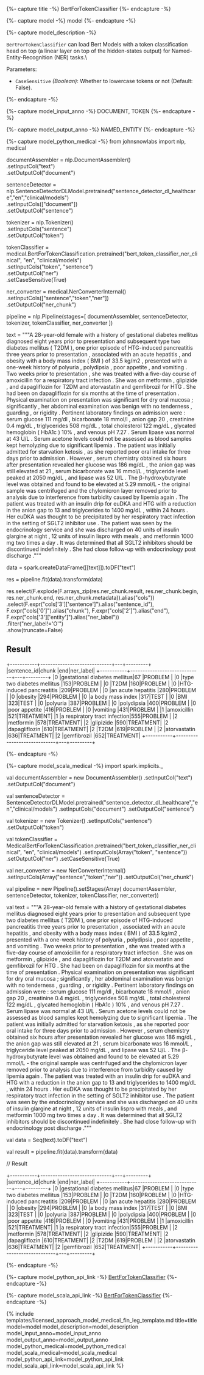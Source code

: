 {%- capture title -%}
BertForTokenClassifier
{%- endcapture -%}

{%- capture model -%}
model
{%- endcapture -%}

{%- capture model_description -%}

`BertForTokenClassifier` can load Bert Models with a token classification head on top (a linear layer on top of the hidden-states output) for Named-Entity-Recognition (NER) tasks.\

Parameters:

- `CaseSensitive` *(Boolean)*: Whether to lowercase tokens or not (Default: False).

{%- endcapture -%}

{%- capture model_input_anno -%}
DOCUMENT, TOKEN
{%- endcapture -%}

{%- capture model_output_anno -%}
NAMED_ENTITY
{%- endcapture -%}

{%- capture model_python_medical -%}
from johnsnowlabs import nlp, medical
 
documentAssembler = nlp.DocumentAssembler()\
    .setInputCol("text")\
    .setOutputCol("document")

sentenceDetector = nlp.SentenceDetectorDLModel.pretrained("sentence_detector_dl_healthcare","en","clinical/models")\
    .setInputCols(["document"])\
    .setOutputCol("sentence")

tokenizer = nlp.Tokenizer()\
    .setInputCols("sentence")\
    .setOutputCol("token")

tokenClassifier = medical.BertForTokenClassification.pretrained("bert_token_classifier_ner_clinical", "en", "clinical/models")\
    .setInputCols("token", "sentence")\
    .setOutputCol("ner")\
    .setCaseSensitive(True)

ner_converter = medical.NerConverterInternal()\
    .setInputCols(["sentence","token","ner"])\
    .setOutputCol("ner_chunk")

pipeline =  nlp.Pipeline(stages=[
    documentAssembler,
    sentenceDetector,
    tokenizer,
    tokenClassifier,
    ner_converter
    ])


text = """A 28-year-old female with a history of gestational diabetes mellitus diagnosed eight years prior to presentation and subsequent type two diabetes mellitus ( T2DM ), one prior episode of HTG-induced pancreatitis three years prior to presentation , associated with an acute hepatitis , and obesity with a body mass index ( BMI ) of 33.5 kg/m2 , presented with a one-week history of polyuria , polydipsia , poor appetite , and vomiting .
Two weeks prior to presentation , she was treated with a five-day course of amoxicillin for a respiratory tract infection .
She was on metformin , glipizide , and dapagliflozin for T2DM and atorvastatin and gemfibrozil for HTG . She had been on dapagliflozin for six months at the time of presentation .
Physical examination on presentation was significant for dry oral mucosa ; significantly , her abdominal examination was benign with no tenderness , guarding , or rigidity .
Pertinent laboratory findings on admission were : serum glucose 111 mg/dl , bicarbonate 18 mmol/l , anion gap 20 , creatinine 0.4 mg/dL , triglycerides 508 mg/dL , total cholesterol 122 mg/dL , glycated hemoglobin ( HbA1c ) 10% , and venous pH 7.27 .
Serum lipase was normal at 43 U/L . Serum acetone levels could not be assessed as blood samples kept hemolyzing due to significant lipemia .
The patient was initially admitted for starvation ketosis , as she reported poor oral intake for three days prior to admission .
However , serum chemistry obtained six hours after presentation revealed her glucose was 186 mg/dL , the anion gap was still elevated at 21 , serum bicarbonate was 16 mmol/L , triglyceride level peaked at 2050 mg/dL , and lipase was 52 U/L .
The β-hydroxybutyrate level was obtained and found to be elevated at 5.29 mmol/L - the original sample was centrifuged and the chylomicron layer removed prior to analysis due to interference from turbidity caused by lipemia again .
The patient was treated with an insulin drip for euDKA and HTG with a reduction in the anion gap to 13 and triglycerides to 1400 mg/dL , within 24 hours .
Her euDKA was thought to be precipitated by her respiratory tract infection in the setting of SGLT2 inhibitor use .
The patient was seen by the endocrinology service and she was discharged on 40 units of insulin glargine at night , 12 units of insulin lispro with meals , and metformin 1000 mg two times a day .
It was determined that all SGLT2 inhibitors should be discontinued indefinitely . She had close follow-up with endocrinology post discharge ."""

data = spark.createDataFrame([[text]]).toDF("text")

res = pipeline.fit(data).transform(data)

res.select(F.explode(F.arrays_zip(res.ner_chunk.result, res.ner_chunk.begin, res.ner_chunk.end, res.ner_chunk.metadata)).alias("cols")) \
   .select(F.expr("cols['3']['sentence']").alias("sentence_id"),
           F.expr("cols['0']").alias("chunk"),
           F.expr("cols['2']").alias("end"),
           F.expr("cols['3']['entity']").alias("ner_label"))\
   .filter("ner_label!='O'")\
   .show(truncate=False)

## Result
+-----------+-----------------------------+---+---------+
|sentence_id|chunk                        |end|ner_label|
+-----------+-----------------------------+---+---------+
|0          |gestational diabetes mellitus|67 |PROBLEM  |
|0          |type two diabetes mellitus   |153|PROBLEM  |
|0          |T2DM                         |160|PROBLEM  |
|0          |HTG-induced pancreatitis     |209|PROBLEM  |
|0          |an acute hepatitis           |280|PROBLEM  |
|0          |obesity                      |294|PROBLEM  |
|0          |a body mass index            |317|TEST     |
|0          |BMI                          |323|TEST     |
|0          |polyuria                     |387|PROBLEM  |
|0          |polydipsia                   |400|PROBLEM  |
|0          |poor appetite                |416|PROBLEM  |
|0          |vomiting                     |431|PROBLEM  |
|1          |amoxicillin                  |521|TREATMENT|
|1          |a respiratory tract infection|555|PROBLEM  |
|2          |metformin                    |578|TREATMENT|
|2          |glipizide                    |590|TREATMENT|
|2          |dapagliflozin                |610|TREATMENT|
|2          |T2DM                         |619|PROBLEM  |
|2          |atorvastatin                 |636|TREATMENT|
|2          |gemfibrozil                  |652|TREATMENT|
+-----------+-----------------------------+---+---------+

{%- endcapture -%}


{%- capture model_scala_medical -%}
import spark.implicits._

val documentAssembler = new DocumentAssembler()
    .setInputCol("text")
    .setOutputCol("document")

val sentenceDetector = SentenceDetectorDLModel.pretrained("sentence_detector_dl_healthcare","en","clinical/models")
    .setInputCols("document")
    .setOutputCol("sentence")

val tokenizer = new Tokenizer()
    .setInputCols("sentence")
    .setOutputCol("token")

val tokenClassifier = MedicalBertForTokenClassification.pretrained("bert_token_classifier_ner_clinical", "en", "clinical/models")
    .setInputCols(Array("token", "sentence"))
    .setOutputCol("ner")
    .setCaseSensitive(True)

val ner_converter = new NerConverterInternal()
    .setInputCols(Array("sentence","token","ner"))
    .setOutputCol("ner_chunk")

val pipeline =  new Pipeline().setStages(Array(
    documentAssembler,
    sentenceDetector, 
    tokenizer, 
    tokenClassifier, 
    ner_converter))

val text = """A 28-year-old female with a history of gestational diabetes mellitus diagnosed eight years prior to presentation and subsequent type two diabetes mellitus ( T2DM ), one prior episode of HTG-induced pancreatitis three years prior to presentation , associated with an acute hepatitis , and obesity with a body mass index ( BMI ) of 33.5 kg/m2 , presented with a one-week history of polyuria , polydipsia , poor appetite , and vomiting .
Two weeks prior to presentation , she was treated with a five-day course of amoxicillin for a respiratory tract infection .
She was on metformin , glipizide , and dapagliflozin for T2DM and atorvastatin and gemfibrozil for HTG . She had been on dapagliflozin for six months at the time of presentation .
Physical examination on presentation was significant for dry oral mucosa ; significantly , her abdominal examination was benign with no tenderness , guarding , or rigidity .
Pertinent laboratory findings on admission were : serum glucose 111 mg/dl , bicarbonate 18 mmol/l , anion gap 20 , creatinine 0.4 mg/dL , triglycerides 508 mg/dL , total cholesterol 122 mg/dL , glycated hemoglobin ( HbA1c ) 10% , and venous pH 7.27 .
Serum lipase was normal at 43 U/L . Serum acetone levels could not be assessed as blood samples kept hemolyzing due to significant lipemia .
The patient was initially admitted for starvation ketosis , as she reported poor oral intake for three days prior to admission .
However , serum chemistry obtained six hours after presentation revealed her glucose was 186 mg/dL , the anion gap was still elevated at 21 , serum bicarbonate was 16 mmol/L , triglyceride level peaked at 2050 mg/dL , and lipase was 52 U/L .
The β-hydroxybutyrate level was obtained and found to be elevated at 5.29 mmol/L - the original sample was centrifuged and the chylomicron layer removed prior to analysis due to interference from turbidity caused by lipemia again .
The patient was treated with an insulin drip for euDKA and HTG with a reduction in the anion gap to 13 and triglycerides to 1400 mg/dL , within 24 hours .
Her euDKA was thought to be precipitated by her respiratory tract infection in the setting of SGLT2 inhibitor use .
The patient was seen by the endocrinology service and she was discharged on 40 units of insulin glargine at night , 12 units of insulin lispro with meals , and metformin 1000 mg two times a day .
It was determined that all SGLT2 inhibitors should be discontinued indefinitely . She had close follow-up with endocrinology post discharge ."""

val data = Seq(text).toDF("text")

val result = pipeline.fit(data).transform(data)

// Result

+-----------+-----------------------------+---+---------+
|sentence_id|chunk                        |end|ner_label|
+-----------+-----------------------------+---+---------+
|0          |gestational diabetes mellitus|67 |PROBLEM  |
|0          |type two diabetes mellitus   |153|PROBLEM  |
|0          |T2DM                         |160|PROBLEM  |
|0          |HTG-induced pancreatitis     |209|PROBLEM  |
|0          |an acute hepatitis           |280|PROBLEM  |
|0          |obesity                      |294|PROBLEM  |
|0          |a body mass index            |317|TEST     |
|0          |BMI                          |323|TEST     |
|0          |polyuria                     |387|PROBLEM  |
|0          |polydipsia                   |400|PROBLEM  |
|0          |poor appetite                |416|PROBLEM  |
|0          |vomiting                     |431|PROBLEM  |
|1          |amoxicillin                  |521|TREATMENT|
|1          |a respiratory tract infection|555|PROBLEM  |
|2          |metformin                    |578|TREATMENT|
|2          |glipizide                    |590|TREATMENT|
|2          |dapagliflozin                |610|TREATMENT|
|2          |T2DM                         |619|PROBLEM  |
|2          |atorvastatin                 |636|TREATMENT|
|2          |gemfibrozil                  |652|TREATMENT|
+-----------+-----------------------------+---+---------+

{%- endcapture -%}

{%- capture model_python_api_link -%}
[BertForTokenClassifier](https://nlp.johnsnowlabs.com/licensed/api/python/reference/autosummary/sparknlp_jsl/annotator/classification/medical_bert_for_token_classifier/index.html)
{%- endcapture -%}

{%- capture model_scala_api_link -%}
[BertForTokenClassifier](https://nlp.johnsnowlabs.com/licensed/api/com/johnsnowlabs/nlp/annotators/classification/MedicalBertForTokenClassifier.html)
{%- endcapture -%}

{% include templates/licensed_approach_model_medical_fin_leg_template.md
title=title
model=model
model_description=model_description
model_input_anno=model_input_anno
model_output_anno=model_output_anno
model_python_medical=model_python_medical
model_scala_medical=model_scala_medical
model_python_api_link=model_python_api_link
model_scala_api_link=model_scala_api_link
%}
